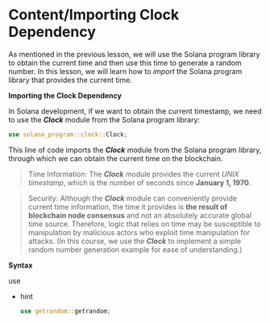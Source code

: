 # Content/**Importing Clock Dependency**

As mentioned in the previous lesson, we will use the Solana program library to obtain the current time and then use this time to generate a random number. In this lesson, we will learn how to *import* the Solana program library that provides the current time.

**Importing the Clock Dependency**

In Solana development, if we want to obtain the current timestamp, we need to use the ***Clock*** module from the Solana program library:

```rust
use solana_program::clock::Clock;
```

This line of code imports the ***Clock*** module from the Solana program library, through which we can obtain the current time on the blockchain.

> Time Information: The ***Clock*** module provides the current *UNIX timestamp*, which is the number of seconds since **January 1, 1970**.
> 

> Security: Although the ***Clock*** module can conveniently provide current time information, the time it provides is **the result of blockchain node consensus** and not an absolutely accurate global time source. Therefore, logic that relies on time may be susceptible to manipulation by malicious actors who exploit time manipulation for attacks. (In this course, we use the ***Clock*** to implement a simple random number generation example for ease of understanding.)
> 

**Syntax**

use

- hint
    
    ```rust
    use getrandom::getrandom;
    ```